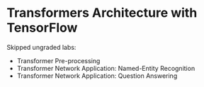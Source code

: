 
# Transformers Architecture with TensorFlow

Skipped ungraded labs:
- Transformer Pre-processing
- Transformer Network Application: Named-Entity Recognition
- Transformer Network Application: Question Answering